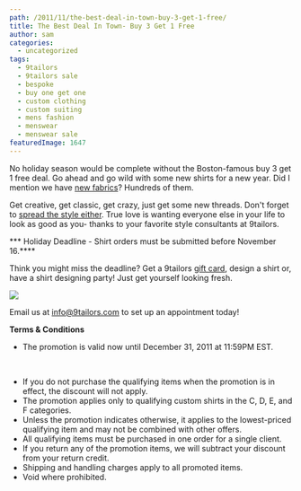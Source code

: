 ```yaml
---
path: /2011/11/the-best-deal-in-town-buy-3-get-1-free/
title: The Best Deal In Town- Buy 3 Get 1 Free
author: sam
categories: 
  - uncategorized
tags: 
  - 9tailors
  - 9tailors sale
  - bespoke
  - buy one get one
  - custom clothing
  - custom suiting
  - mens fashion
  - menswear
  - menswear sale
featuredImage: 1647
---
```

No holiday season would be complete without the Boston-famous buy 3 get 1 free deal. Go ahead and go wild with some new shirts for a new year. Did I mention we have [new fabrics](http://9tailors.blogspot.com/2011/10/who-wants-free-shirt.html)? Hundreds of them.

Get creative, get classic, get crazy, just get some new threads. Don't forget to [spread the style either](http://9tailors.blogspot.com/2011/04/spread-good-style.html). True love is wanting everyone else in your life to look as good as you- thanks to your favorite style consultants at 9tailors.

\*\*\* Holiday Deadline - Shirt orders must be submitted before November 16.\*\*\*\*

Think you might miss the deadline? Get a 9tailors [gift card](http://9tailors.com/gifts), design a shirt or, have a shirt designing party! Just get yourself looking fresh.

[![](http://4.bp.blogspot.com/--8snTQqrgFw/TqChzcEYBII/AAAAAAAAA4I/R88WD07zlo4/s400/b3g1_blog_201101.jpg)](http://4.bp.blogspot.com/--8snTQqrgFw/TqChzcEYBII/AAAAAAAAA4I/R88WD07zlo4/s1600/b3g1_blog_201101.jpg)

Email us at [info@9tailors.com](mailto:info@9tailors.com) to set up an appointment today!

**Terms & Conditions**

*   The promotion is valid now until December 31, 2011 at 11:59PM EST.

 

*   If you do not purchase the qualifying items when the promotion is in effect, the discount will not apply.
*   The promotion applies only to qualifying custom shirts in the C, D, E, and F categories.
*   Unless the promotion indicates otherwise, it applies to the lowest-priced qualifying item and may not be combined with other offers.
*   All qualifying items must be purchased in one order for a single client.
*   If you return any of the promotion items, we will subtract your discount from your return credit.
*   Shipping and handling charges apply to all promoted items.
*   Void where prohibited.